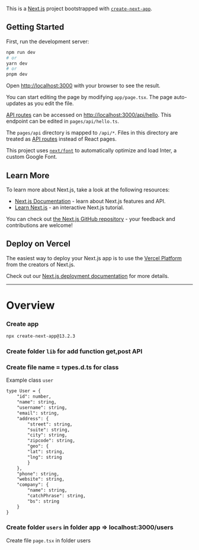 This is a [Next.js](https://nextjs.org/) project bootstrapped with [`create-next-app`](https://github.com/vercel/next.js/tree/canary/packages/create-next-app).

## Getting Started

First, run the development server:

```bash
npm run dev
# or
yarn dev
# or
pnpm dev
```

Open [http://localhost:3000](http://localhost:3000) with your browser to see the result.

You can start editing the page by modifying `app/page.tsx`. The page auto-updates as you edit the file.

[API routes](https://nextjs.org/docs/api-routes/introduction) can be accessed on [http://localhost:3000/api/hello](http://localhost:3000/api/hello). This endpoint can be edited in `pages/api/hello.ts`.

The `pages/api` directory is mapped to `/api/*`. Files in this directory are treated as [API routes](https://nextjs.org/docs/api-routes/introduction) instead of React pages.

This project uses [`next/font`](https://nextjs.org/docs/basic-features/font-optimization) to automatically optimize and load Inter, a custom Google Font.

## Learn More

To learn more about Next.js, take a look at the following resources:

- [Next.js Documentation](https://nextjs.org/docs) - learn about Next.js features and API.
- [Learn Next.js](https://nextjs.org/learn) - an interactive Next.js tutorial.

You can check out [the Next.js GitHub repository](https://github.com/vercel/next.js/) - your feedback and contributions are welcome!

## Deploy on Vercel

The easiest way to deploy your Next.js app is to use the [Vercel Platform](https://vercel.com/new?utm_medium=default-template&filter=next.js&utm_source=create-next-app&utm_campaign=create-next-app-readme) from the creators of Next.js.

Check out our [Next.js deployment documentation](https://nextjs.org/docs/deployment) for more details.

----------------------------

# Overview

### Create app
```md
npx create-next-app@13.2.3
```

###  Create folder `lib` for add function get,post API

### Create file name = types.d.ts for class 
Example class `user`

```md
type User = {
    "id": number,
    "name": string,
    "username": string,
    "email": string,
    "address": {
        "street": string,
        "suite": string,
        "city": string,
        "zipcode": string,
        "geo": {
        "lat": string,
        "lng": string
        }
    },
    "phone": string,
    "website": string,
    "company": {
        "name": string,
        "catchPhrase": string,
        "bs": string
    } 
}
```

### Create folder `users` in folder app => localhost:3000/users
Create file `page.tsx` in folder users





